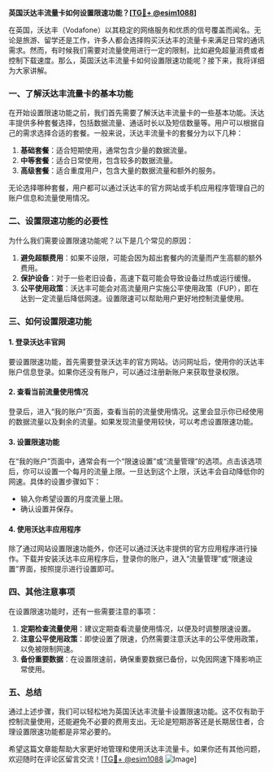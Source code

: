 **英国沃达丰流量卡如何设置限速功能？[[TG💪+ @esim1088](https://t.me/s/esim1088)]**

在英国，沃达丰（Vodafone）以其稳定的网络服务和优质的信号覆盖而闻名。无论是旅游、留学还是工作，许多人都会选择购买沃达丰的流量卡来满足日常的通讯需求。然而，有时候我们需要对流量使用进行一定的限制，比如避免超量消费或者控制下载速度。那么，英国沃达丰流量卡如何设置限速功能呢？接下来，我将详细为大家讲解。

### 一、了解沃达丰流量卡的基本功能

在开始设置限速功能之前，我们首先需要了解沃达丰流量卡的一些基本功能。沃达丰提供多种套餐选择，包括数据流量、通话时长以及短信数量等。用户可以根据自己的需求选择合适的套餐。一般来说，沃达丰流量卡的套餐分为以下几种：

1. **基础套餐**：适合短期使用，通常包含少量的数据流量。
2. **中等套餐**：适合日常使用，包含较多的数据流量。
3. **高级套餐**：适合重度用户，包含大量的数据流量和额外的服务。

无论选择哪种套餐，用户都可以通过沃达丰的官方网站或手机应用程序管理自己的账户信息和流量使用情况。

### 二、设置限速功能的必要性

为什么我们需要设置限速功能呢？以下是几个常见的原因：

1. **避免超额费用**：如果不设限，可能会因为超出套餐内的流量而产生高额的额外费用。
2. **保护设备**：对于一些老旧设备，高速下载可能会导致设备过热或运行缓慢。
3. **公平使用政策**：沃达丰可能会对高流量用户实施公平使用政策（FUP），即在达到一定流量后降低网速。设置限速可以帮助用户更好地控制流量使用。

### 三、如何设置限速功能

#### 1. 登录沃达丰官网

要设置限速功能，首先需要登录沃达丰的官方网站。访问网址后，使用你的沃达丰账户信息登录。如果你还没有账户，可以通过注册新账户来获取登录权限。

#### 2. 查看当前流量使用情况

登录后，进入“我的账户”页面，查看当前的流量使用情况。这里会显示你已经使用的数据流量以及剩余的流量。如果发现流量使用较快，可以考虑设置限速功能。

#### 3. 设置限速功能

在“我的账户”页面中，通常会有一个“限速设置”或“流量管理”的选项。点击该选项后，你可以设置一个每月的流量上限。一旦达到这个上限，沃达丰会自动降低你的网速。具体的设置步骤如下：

- 输入你希望设置的月度流量上限。
- 确认设置并保存。

#### 4. 使用沃达丰应用程序

除了通过网站设置限速功能外，你还可以通过沃达丰提供的官方应用程序进行操作。下载并安装沃达丰应用程序后，登录你的账户，进入“流量管理”或“限速设置”界面，按照提示进行设置即可。

### 四、其他注意事项

在设置限速功能时，还有一些需要注意的事项：

1. **定期检查流量使用**：建议定期查看流量使用情况，以便及时调整限速设置。
2. **注意公平使用政策**：即使设置了限速，仍然需要注意沃达丰的公平使用政策，以免被限制网速。
3. **备份重要数据**：在设置限速前，确保重要数据已备份，以免因网速下降影响正常使用。

### 五、总结

通过上述步骤，我们可以轻松地为英国沃达丰流量卡设置限速功能。这不仅有助于控制流量使用，还能避免不必要的费用支出。无论是短期游客还是长期居住者，合理设置限速功能都是非常必要的。

希望这篇文章能帮助大家更好地管理和使用沃达丰流量卡。如果你还有其他问题，欢迎随时在评论区留言交流！[[TG💪+ @esim1088](https://t.me/s/esim1088) ![Image](https://i.postimg.cc/4NQfJmqS/Snipaste-2025-05-13-00-14-12.png)]
